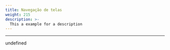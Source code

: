 ```yaml
---
title: Navegação de telas
weight: 215
description: >-
  This a example for a description
---
```


---

undefined
